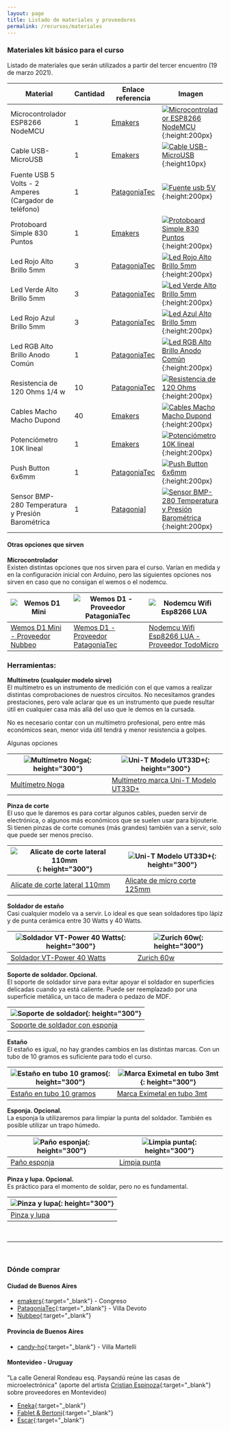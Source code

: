 ```yaml
---
layout: page
title: Listado de materiales y proveedores
permalink: /recursos/materiales
---
```


### Materiales kit básico para el curso
Listado de materiales que serán utilizados a partir del tercer encuentro (19 de marzo 2021).  

| Material | Cantidad | Enlace referencia | Imagen |
|----------|----------|--------------------|---------|
|Microcontrolador ESP8266 NodeMCU | 1 | [Emakers](https://www.emakers.com.ar/tienda/comunicaciones-wireless-y-rf/wifi/modulo-p-arduino-nodemcu-wifi-esp8266-v3?q=M%C3%B3dulo%20P/%20Arduino%20Nodemcu%20Wifi%20Esp8266%20V3) | [![Microcontrolador ESP8266 NodeMCU](/assets/images/nodemcu.jpeg "Microcontroladores")](/assets/images/nodemcu.jpeg){:height:200px} |
|Cable USB-MicroUSB | 1 | [Emakers](https://www.emakers.com.ar/tienda/fuentes-baterias-y-cargadores/cargadores/cable-de-carga-microusb-de-1m) | [![Cable USB-MicroUSB](/assets/images/cableusbmicrousb.jpeg "Cable usb-microusb")](/assets/images/cableusbmicrousb.jpeg){:height10px} |
|Fuente USB 5 Volts - 2 Amperes (Cargador de teléfono) | 1 | [PatagoniaTec](https://compras.patagoniatec.com/productos/fuente-switching-5v-2a-usb-fullenergy-de-pared/)| [![Fuente usb 5V](/assets/images/fuenteusb.jpeg "Fuente usb 5V")](/assets/images/fuenteusb.jpeg){:height:200px} |
|Protoboard Simple 830 Puntos | 1 | [Emakers](https://www.emakers.com.ar/tienda/prototipado/breadboards-y-protoboards/protoboard-breadboard-simple-830-puntos) | [![Protoboard Simple 830 Puntos](/assets/images/protoboard.jpeg "Protoboard Simple 830 Puntos")](/assets/images/protoboard.jpeg){:height:200px} |
|Led Rojo Alto Brillo 5mm | 3 | [PatagoniaTec](https://compras.patagoniatec.com/productos/led-rojo-5mm-alto-brillo/) | [![Led Rojo Alto Brillo 5mm](/assets/images/led5mm.jpeg "Led Rojo Alto Brillo 5mm")](/assets/images/led5mm.jpeg){:height:200px} |
|Led Verde Alto Brillo 5mm | 3 | [PatagoniaTec](https://compras.patagoniatec.com/productos/led-verde-5mm-alto-brillo/) | [![Led Verde Alto Brillo 5mm](/assets/images/led5mm.jpeg "Led Verde Alto Brillo 5mm")](/assets/images/led5mm.jpeg){:height:200px} |
|Led Rojo Azul Brillo 5mm | 3 | [PatagoniaTec](https://compras.patagoniatec.com/productos/led-azul-5mm-alto-brillo/) | [![Led Azul Alto Brillo 5mm](/assets/images/led5mm.jpeg "Led Azul Alto Brillo 5mm")](/assets/images/led5mm.jpeg){:height:200px} |
|Led RGB Alto Brillo Anodo Común | 1 | [PatagoniaTec](https://compras.patagoniatec.com/productos/led-rgb-5mm-alto-brillo-anodo-comun/) | [![Led RGB Alto Brillo Anodo Común](/assets/images/ledrgb.jpeg "Led RGB Alto Brillo Anodo Común")](/assets/images/ledrgb.jpeg){:height:200px} |
|Resistencia de 120 Ohms 1/4 w | 10 | [PatagoniaTec](https://compras.patagoniatec.com/productos/120k-resistencias-5-1-4w-carbon-film-e24-dip-120kohm-ptec/) | [![Resistencia de 120 Ohms](/assets/images/resistencia120.jpeg "Resistencia de 120 Ohms")](/assets/images/resistencia120.jpeg){:height:200px}|
|Cables Macho Macho Dupond | 40 | [Emakers](https://compras.patagoniatec.com/productos/kit-40-cables-dupont-10cm-macho-macho/) | [![Cables Macho Macho Dupond](/assets/images/dupont.jpeg "Cables Macho Macho Dupond")](/assets/images/dupont.jpeg){:height:200px} |
|Potenciómetro 10K lineal | 1 | [Emakers](https://www.emakers.com.ar/tienda/componentes-electronicos/potenciometros/potenciometro-lineal-50k-1v-pote) | [![Potenciómetro 10K lineal](/assets/images/potenciometro50k.jpeg "Potenciómetro 10K lineal")](/assets/images/potenciometro50j.jpeg){:height:200px} |
|Push Button 6x6mm | 1 | [PatagoniaTec](https://compras.patagoniatec.com/productos/boton-pulsador-de-4-pines-6x6x9-5/)| [![Push Button 6x6mm](/assets/images/pushbutton.jpeg "Push Button 10mm")](/assets/images/pushbutton.jpeg){:height:200px} |
|Sensor BMP-280 Temperatura y Presión Barométrica | 1 | [Patagonia](https://compras.patagoniatec.com/productos/bmp280-mejor-que-bmp180-presion-barometrica-temperatura-ptec/)] | [![Sensor BMP-280 Temperatura y Presión Barométrica](/assets/images/bmp280.jpeg "Sensor BMP-280 Temperatura y Presión Barométrica")](/assets/images/bmp280.jpeg){:height:200px} |

#### Otras opciones que sirven  

**Microcontrolador**  
Existen distintas opciones que nos sirven para el curso. Varían en medida y en la configuración inicial con Arduino, pero las siguientes opciones nos sirven en caso que no consigan el wemos o el nodemcu.

| ![Wemos D1 Mini](/assets/images/wemosd1mini.png)| ![Wemos D1 - Proveedor PatagoniaTec](/assets/images/wemosd1.jpg) | ![Nodemcu Wifi Esp8266 LUA](/assets/images/nodemculua.jpeg) | 
|--|--|--|
|[Wemos D1 Mini - Proveedor Nubbeo][wemos-nubbeo] | [Wemos D1 - Proveedor PatagoniaTec][wemos-patagonia]| [Nodemcu Wifi Esp8266 LUA - Proveedor TodoMicro][nodemcu-todomicro]|

### Herramientas:
**Multímetro (cualquier modelo sirve)**  
El multímetro es un instrumento de medición con el que vamos a realizar distintas comprobaciones de nuestros circuitos. No necesitamos grandes prestaciones, pero vale aclarar que es un instrumento que puede resultar útil en cualquier casa más allá del uso que le demos en la cursada.

No es necesario contar con un multímetro profesional, pero entre más económicos sean, menor vida útil tendrá y menor resistencia a golpes.

Algunas opciones

| ![Multímetro Noga](/assets/images/multimetronoga.jpeg){: height="300"} | ![Uni-T Modelo UT33D+](/assets/images/multimetrout33.jpeg){: height="300"} |
|--|--|
|[Multímetro Noga][multimetro-noga] | [Multímetro marca Uni-T Modelo UT33D+][multimetro-unit]|


**Pinza de corte**  
El uso que le daremos es para cortar algunos cables, pueden servir de electrónica, o algunos más económicos que se suelen usar para bijouterie. Si tienen pinzas de corte comunes (más grandes) también van a servir, solo que puede ser menos preciso.

| ![Alicate de corte lateral 110mm](/assets/images/alicate-emakers.jpg){: height="300"} | ![Uni-T Modelo UT33D+](/assets/images/alicate.jpg){: height="300"} |
|--|--|
|[Alicate de corte lateral 110mm][alicate-emakers] | [Alicate de micro corte 125mm][alicate]|


**Soldador de estaño**  
Casi cualquier modelo va a servir. Lo ideal es que sean soldadores tipo lápiz y de punta cerámica entre 30 Watts y 40 Watts. 

| ![Soldador VT-Power 40 Watts](/assets/images/soldadorvtpower.png){: height="300"} | ![Zurich 60w](/assets/images/soldadorzurich.jpeg){: height="300"} |
|--|--|
|[Soldador VT-Power 40 Watts][soldador-vt] | [Zurich 60w][soldador-zurich]|

**Soporte de soldador. Opcional.**  
El soporte de soldador sirve para evitar apoyar el soldador en superficies delicadas cuando ya está caliente. Puede ser reemplazado por una superficie metálica, un taco de madera o pedazo de MDF. 

| ![Soporte de soldador](/assets/images/soportesoldador.jpeg){: height="300"} |
|--|
|[Soporte de soldador con esponja](https://www.emakers.com.ar/tienda/herramientas/bases-de-soldador/soporte-psoldador-chapa-cesponja) | 

**Estaño**  
El estaño es igual, no hay grandes cambios en las distintas marcas. Con un tubo de 10 gramos es suficiente para todo el curso.

| ![Estaño en tubo 10 gramos](/assets/images/estanio.jpeg){: height="300"} | ![Marca Eximetal en tubo 3mt](/assets/images/estanio-eximetal.jpeg){: height="300"} |
|--|--|
|[Estaño en tubo 10 gramos][estanio-tubo] | [Marca Eximetal en tubo 3mt][estanio-tubo-2]|

**Esponja. Opcional.**  
La esponja la utilizaremos para limpiar la punta del soldador. También es posible utilizar un trapo húmedo.

| ![Paño esponja](/assets/images/esponja1.jpeg){: height="300"} | ![Limpia punta](/assets/images/limpiapunta.jpeg){: height="300"} |
|--|--|
|[Paño esponja][panio-esponja] | [Limpia punta][limpia-punta]|

**Pinza y lupa. Opcional.**  
Es práctico para el momento de soldar, pero no es fundamental.

| ![Pinza y lupa](/assets/images/pinzalupa.jpeg){: height="300"} |
|--|
|[Pinza y lupa](https://compras.patagoniatec.com/productos/soporte-multiproposito-con-lupa-2-5x/) |


<br> 

---

<br>  

### Dónde comprar

#### Ciudad de Buenos Aires
- [emakers](){:target="_blank"} - Congreso
- [PatagoniaTec](https://compras.patagoniatec.com/){:target="_blank"} - Villa Devoto
- [Nubbeo](https://www.nubbeo.com.ar/){:target="_blank"}

#### Provincia de Buenos Aires
- [candy-ho](https://candy-ho.com/){:target="_blank"} - Villa Martelli

#### Montevideo - Uruguay  
"La calle General Rondeau esq. Paysandú reúne las casas de microelectrónica" (aporte del artista [Cristian Espinoza](https://fabulasmecanicas.com/){:target="_blank"} sobre proveedores en Montevideo)

- [Eneka](https://www.eneka.com.uy){:target="_blank"}
- [Fablet & Bertoni](http://www.fabletybertoni.com/landing/){:target="_blank"}
- [Escar](http://www.escar.com.uy/){:target="_blank"}

<!-- Enlaces -->
[soldador-zurich]:https://articulo.mercadolibre.com.ar/MLA-871534837-soldador-de-estano-lapiz-punta-ceramica-60w-zurich-_JM#position=15&type=item&tracking_id=48feedd0-e2a9-4814-b9d1-c1573dbeadae
[soldador-vt]: https://articulo.mercadolibre.com.ar/MLA-824304289-soldador-lapiz-40-watts-estano-electronica-vt-power-_JM#position=30&type=item&tracking_id=6aba071f-fa83-4abf-bf86-ceab78c41138
[estanio-tubo]: https://articulo.mercadolibre.com.ar/MLA-897318412-tubo-tubito-de-estano-10g-para-soldador-electronica-1-htec-_JM#position=4&type=item&tracking_id=63d35102-14b5-40d5-a696-9979ee64f61b
[estanio-tubo-2]:https://compras.patagoniatec.com/productos/estano-eximetal-60-40-sn-pb-3mts-0-8mm-para-soldar/
[panio-esponja]:https://compras.patagoniatec.com/productos/esponja-vegetal-limpia-punta-soldador-5-x-35-cm-ptec/
[limpia-punta]:https://articulo.mercadolibre.com.ar/MLA-883381984-limpia-punta-esponja-de-soldador-lapiz-cautin-estano-kethor-_JM#position=2&type=item&tracking_id=c1583a7e-da9e-472e-b1af-5c8bd9160533
[multimetro-noga]: https://compras.patagoniatec.com/productos/tester-digital-noga-dt830-multimetro/
[multimetro-unit]: https://www.emakers.com.ar/tienda/instrumentos-de-medicion/multimetros-digitales/ut33d-plus?q=UT33D-PLUS
[alicate]: https://compras.patagoniatec.com/productos/alicate-de-micro-corte-5-125mm/
[alicate-emakers]: https://www.emakers.com.ar/tienda/herramientas/alicates/alicate-de-corte-lateral-hony-hy-21x-110mm
[wemos-nubbeo]: https://www.nubbeo.com.ar/productos/mini-nodemcu-wemos-d1-wifi-esp8266-esp12f-4mb-uart-arduino-nubbeo/
[wemos-patagonia]: https://compras.patagoniatec.com/productos/wemos-d1-esp12f-esp8266-wifi/
[nodemcu-todomicro]:https://articulo.mercadolibre.com.ar/MLA-856573978-nodemcu-wifi-esp8266-lua-gpio-pwm-i2c-uart-chipset-ch340-_JM#position=1&type=item&tracking_id=095a4c62-5789-437e-948c-5dcf37893d72